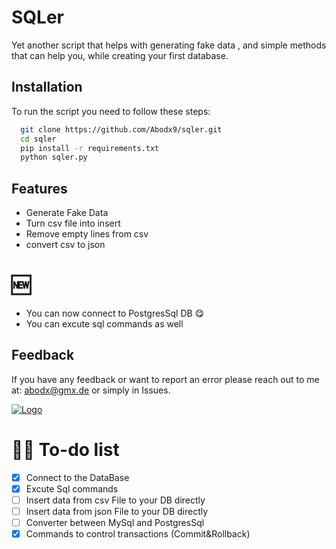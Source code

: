 # SQLer

Yet another script that helps with generating fake data , and simple methods that can help you, while creating your first database.

## Installation

To run the script you need to follow these steps:

```bash
  git clone https://github.com/Abodx9/sqler.git
  cd sqler
  pip install -r requirements.txt
  python sqler.py
```


## Features

- Generate Fake Data 
- Turn csv file into insert
- Remove empty lines from csv
- convert csv to json

# 🆕
- You can now connect to PostgresSql DB 😋
- You can excute sql commands as well



## Feedback

If you have any feedback or want to report an error please reach out to me at: abodx@gmx.de
or simply in Issues.



[![Logo](https://www.sitesbay.com/sql/images/sql-command.png)](https://instabio.cc/21127nhPn3y)


# 👨‍💻 To-do list

- [x] Connect to the DataBase
- [x] Excute Sql commands
- [ ] Insert data from csv File to your DB directly
- [ ] Insert data from json File to your DB directly
- [ ] Converter between MySql and PostgresSql
- [x]  Commands to control transactions (Commit&Rollback)
